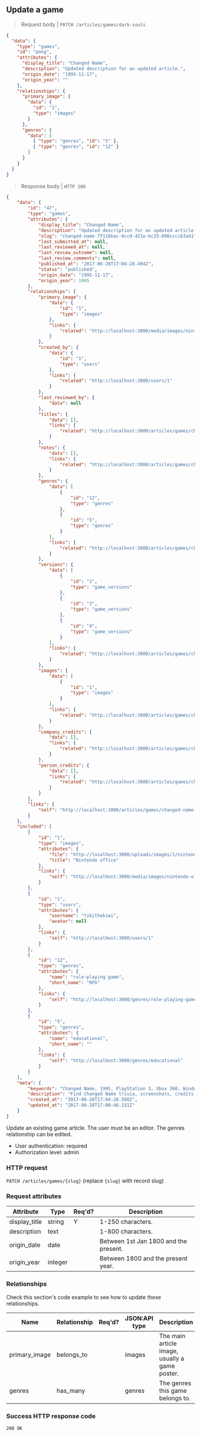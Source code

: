 ## <a name="games_update"></a>Update a game

> Request body | `PATCH /articles/games/dark-souls`

```JSON
{
  "data": {
    "type": "games",
    "id": "pong",
    "attributes": {
      "display_title": "Changed Name",
      "description": "Updated description for an updated article.",
      "origin_date": "1995-11-17",
      "origin_year": ""
    },
    "relationships": {
      "primary_image": {
        "data": {
          "id": "1",
          "type": "images"
        }
      },
      "genres": {
        "data": [
          { "type": "genres", "id": "5" },
          { "type": "genres", "id": "12" }
        ]
      }
    }
  }
}
```

> Response body | `HTTP 200`

```JSON
{
    "data": {
        "id": "47",
        "type": "games",
        "attributes": {
            "display_title": "Changed Name",
            "description": "Updated description for an updated article.",
            "slug": "changed-name-7f116bac-0ccd-421e-bc25-090cccc63a41",
            "last_submitted_at": null,
            "last_reviewed_at": null,
            "last_review_outcome": null,
            "last_review_comments": null,
            "published_at": "2017-06-28T17:04:28.494Z",
            "status": "published",
            "origin_date": "1995-11-17",
            "origin_year": 1995
        },
        "relationships": {
            "primary_image": {
                "data": {
                    "id": "1",
                    "type": "images"
                },
                "links": {
                    "related": "http://localhost:3000/media/images/nintendo-office-photo"
                }
            },
            "created_by": {
                "data": {
                    "id": "1",
                    "type": "users"
                },
                "links": {
                    "related": "http://localhost:3000/users/1"
                }
            },
            "last_reviewed_by": {
                "data": null
            },
            "titles": {
                "data": [],
                "links": {
                    "related": "http://localhost:3000/articles/games/changed-name-7f116bac-0ccd-421e-bc25-090cccc63a41/titles"
                }
            },
            "notes": {
                "data": [],
                "links": {
                    "related": "http://localhost:3000/articles/games/changed-name-7f116bac-0ccd-421e-bc25-090cccc63a41/notes"
                }
            },
            "genres": {
                "data": [
                    {
                        "id": "12",
                        "type": "genres"
                    },
                    {
                        "id": "5",
                        "type": "genres"
                    }
                ],
                "links": {
                    "related": "http://localhost:3000/articles/games/changed-name-7f116bac-0ccd-421e-bc25-090cccc63a41/genres"
                }
            },
            "versions": {
                "data": [
                    {
                        "id": "2",
                        "type": "game_versions"
                    },
                    {
                        "id": "3",
                        "type": "game_versions"
                    },
                    {
                        "id": "4",
                        "type": "game_versions"
                    }
                ],
                "links": {
                    "related": "http://localhost:3000/articles/games/changed-name-7f116bac-0ccd-421e-bc25-090cccc63a41/versions"
                }
            },
            "images": {
                "data": [
                    {
                        "id": "1",
                        "type": "images"
                    }
                ],
                "links": {
                    "related": "http://localhost:3000/articles/games/changed-name-7f116bac-0ccd-421e-bc25-090cccc63a41/images"
                }
            },
            "company_credits": {
                "data": [],
                "links": {
                    "related": "http://localhost:3000/articles/games/changed-name-7f116bac-0ccd-421e-bc25-090cccc63a41/company_credits"
                }
            },
            "person_credits": {
                "data": [],
                "links": {
                    "related": "http://localhost:3000/articles/games/changed-name-7f116bac-0ccd-421e-bc25-090cccc63a41/company_credits"
                }
            }
        },
        "links": {
            "self": "http://localhost:3000/articles/games/changed-name-7f116bac-0ccd-421e-bc25-090cccc63a41"
        }
    },
    "included": [
        {
            "id": "1",
            "type": "images",
            "attributes": {
                "file": "http://localhost:3000/uploads/images/1/nintendo-hq-kyoto-2006.jpg",
                "title": "Nintendo office"
            },
            "links": {
                "self": "http://localhost:3000/media/images/nintendo-office-photo"
            }
        },
        {
            "id": "1",
            "type": "users",
            "attributes": {
                "username": "tikithekiwi",
                "avatar": null
            },
            "links": {
                "self": "http://localhost:3000/users/1"
            }
        },
        {
            "id": "12",
            "type": "genres",
            "attributes": {
                "name": "role-playing game",
                "short_name": "RPG"
            },
            "links": {
                "self": "http://localhost:3000/genres/role-playing-game"
            }
        },
        {
            "id": "5",
            "type": "genres",
            "attributes": {
                "name": "educational",
                "short_name": ""
            },
            "links": {
                "self": "http://localhost:3000/genres/educational"
            }
        }
    ],
    "meta": {
        "keywords": "Changed Name, 1995, PlayStation 3, Xbox 360, Windows, game, credits, screenshots, trivia, dbljump, video games, pc games, gaming",
        "description": "Find Changed Name trivia, screenshots, credits and other info at Dbljump, the video game reference.",
        "created_at": "2017-06-28T17:04:28.500Z",
        "updated_at": "2017-06-28T17:08:46.331Z"
    }
}
```

Update an existing game article. The user must be an editor. The genres relationship can be edited.

* User authentication: required
* Authorization level: admin

### HTTP request

`PATCH /articles/games/{slug}` (replace `{slug}` with record slug)

### Request attributes

Attribute | Type | Req'd? | Description
--------- | ---- | ------ | -----------
display_title | string | Y | 1-250 characters.
description | text | | 1-800 characters.
origin_date | date | | Between 1st Jan 1800 and the present.
origin_year | integer | | Between 1800 and the present year.

### Relationships

Check this section's code example to see how to update these relationships.

Name | Relationship | Req'd? | JSON:API type | Description
---- | ------------ | ------ | ------------- | -----------
primary_image | belongs_to | | images | The main article image, usually a game poster.
genres | has_many | | genres | The genres this game belongs to.

### Success HTTP response code

`200 OK`
